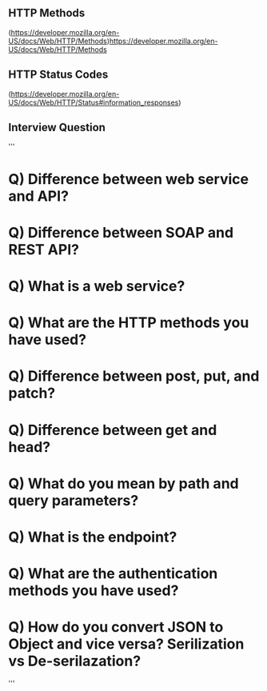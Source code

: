 ## HTTP Methods 

(https://developer.mozilla.org/en-US/docs/Web/HTTP/Methods)https://developer.mozilla.org/en-US/docs/Web/HTTP/Methods




## HTTP Status Codes

(https://developer.mozilla.org/en-US/docs/Web/HTTP/Status#information_responses)


## Interview Question
'''
# Q) Difference between web service and API?
# Q) Difference between SOAP and REST API?
# Q) What is a web service?
# Q) What are the HTTP methods you have used?
# Q) Difference between post, put, and patch?
# Q) Difference between get and head?
# Q) What do you mean by path and query parameters?
# Q) What is the endpoint?
# Q) What are the authentication methods you have used?
# Q) How do you convert JSON to Object and vice versa? Serilization vs De-serilazation?

'''



